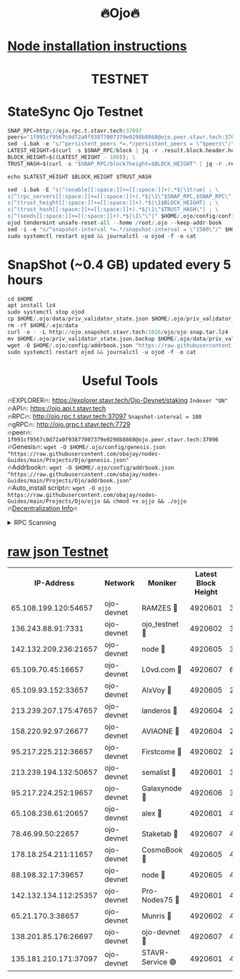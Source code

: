 <h1 align="center"> 🔥Ojo🔥</h1>

[Node installation instructions](https://github.com/obajay/nodes-Guides/tree/main/Projects/Ojo)
=

<h1 align="center"> TESTNET</h1>

# StateSync Ojo Testnet
```python
SNAP_RPC=http://ojo.rpc.t.stavr.tech:37097
peers="1f091cf9567c0d72a0f93877007379e0298b8860@ojo.peer.stavr.tech:37096"
sed -i.bak -e "s/^persistent_peers *=.*/persistent_peers = \"$peers\"/" $HOME/.ojo/config/config.toml
LATEST_HEIGHT=$(curl -s $SNAP_RPC/block | jq -r .result.block.header.height); \
BLOCK_HEIGHT=$((LATEST_HEIGHT - 100)); \
TRUST_HASH=$(curl -s "$SNAP_RPC/block?height=$BLOCK_HEIGHT" | jq -r .result.block_id.hash)

echo $LATEST_HEIGHT $BLOCK_HEIGHT $TRUST_HASH

sed -i.bak -E "s|^(enable[[:space:]]+=[[:space:]]+).*$|\1true| ; \
s|^(rpc_servers[[:space:]]+=[[:space:]]+).*$|\1\"$SNAP_RPC,$SNAP_RPC\"| ; \
s|^(trust_height[[:space:]]+=[[:space:]]+).*$|\1$BLOCK_HEIGHT| ; \
s|^(trust_hash[[:space:]]+=[[:space:]]+).*$|\1\"$TRUST_HASH\"| ; \
s|^(seeds[[:space:]]+=[[:space:]]+).*$|\1\"\"|" $HOME/.ojo/config/config.toml
ojod tendermint unsafe-reset-all --home /root/.ojo --keep-addr-book
sed -i -e "s/^snapshot-interval *=.*/snapshot-interval = \"1500\"/" $HOME/.ojo/config/app.toml
sudo systemctl restart ojod && journalctl -u ojod -f -o cat
```
# SnapShot (~0.4 GB) updated every 5 hours
```python
cd $HOME
apt install lz4
sudo systemctl stop ojod
cp $HOME/.ojo/data/priv_validator_state.json $HOME/.ojo/priv_validator_state.json.backup
rm -rf $HOME/.ojo/data
curl -o - -L http://ojo.snapshot.stavr.tech:1026/ojo/ojo-snap.tar.lz4 | lz4 -c -d - | tar -x -C $HOME/.ojo --strip-components 2
mv $HOME/.ojo/priv_validator_state.json.backup $HOME/.ojo/data/priv_validator_state.json
wget -O $HOME/.ojo/config/addrbook.json "https://raw.githubusercontent.com/obajay/nodes-Guides/main/Projects/Ojo/addrbook.json"
sudo systemctl restart ojod && journalctl -u ojod -f -o cat
```
 <h1 align="center"> Useful Tools</h1>

🔥EXPLORER🔥:        https://explorer.stavr.tech/Ojo-Devnet/staking        `Indexer "ON"` \
🔥API🔥:                     https://ojo.api.t.stavr.tech \
🔥RPC🔥:                    http://ojo.rpc.t.stavr.tech:37097              `Snapshot-interval = 100` \
🔥gRPC🔥:                  http://ojo.grpc.t.stavr.tech:7729 \
🔥peer🔥:                   `1f091cf9567c0d72a0f93877007379e0298b8860@ojo.peer.stavr.tech:37096` \
🔥Genesis🔥:    ```wget -O $HOME/.ojo/config/genesis.json "https://raw.githubusercontent.com/obajay/nodes-Guides/main/Projects/Ojo/genesis.json"``` \
🔥Addrbook🔥:    ```wget -O $HOME/.ojo/config/addrbook.json "https://raw.githubusercontent.com/obajay/nodes-Guides/main/Projects/Ojo/addrbook.json"``` \
🔥Auto_install script🔥: ```wget -O ojjo https://raw.githubusercontent.com/obajay/nodes-Guides/main/Projects/Ojo/ojjo && chmod +x ojjo && ./ojjo``` \
🔥[Decentralization Info](https://github.com/obajay/StateSync-snapshots/tree/main/Projects/Ojo/Decentralization)🔥



<details>
<summary>RPC Scanning</summary>

<h2 align="center"> We scan nodes in real time every 4 hours. And we provide the final result of RPC endpoints.
We cannot influence the operation of these nodes in any way. </h2>


```python
If Voting Power is higher than 0 --> then the Node is a validator of the network and may be subject to attack and be a potential threat to the chain.
```
```python
We marked such validators with a red symbol
```

</details>

[raw json Testnet](https://rpc-check.ojot.stavr.tech/ojot/rpc-ojot-result.json)
=


<table><tr><th>IP-Address</th><th>Network</th><th>Moniker</th><th>Latest Block Height</th><th>Earliest Block Height</th><th>Catching Up</th><th>Tx Index</th><th>Voting Power</th><th>Scan Time</th></tr><tr><td>65.108.199.120:54657</td><td>ojo-devnet</td><td>RAMZES 🔴</td><td>4920601</td><td>306156</td><td>False</td><td>on</td><td>15420</td><td>2024-01-11T23:10:29.619473259UTC</td></tr><tr><td>136.243.88.91:7331</td><td>ojo-devnet</td><td>ojo_testnet 🔴</td><td>4920602</td><td>308845</td><td>False</td><td>on</td><td>1000</td><td>2024-01-11T23:10:36.102137718UTC</td></tr><tr><td>142.132.209.236:21657</td><td>ojo-devnet</td><td>node 🔴</td><td>4920605</td><td>350001</td><td>False</td><td>on</td><td>1999</td><td>2024-01-11T23:10:51.744549285UTC</td></tr><tr><td>65.109.70.45:16657</td><td>ojo-devnet</td><td>L0vd.com 🔴</td><td>4920607</td><td>695918</td><td>False</td><td>off</td><td>998</td><td>2024-01-11T23:11:04.087027446UTC</td></tr><tr><td>65.109.93.152:33657</td><td>ojo-devnet</td><td>AlxVoy 🔴</td><td>4920605</td><td>2319801</td><td>False</td><td>on</td><td>4536782</td><td>2024-01-11T23:10:51.503916374UTC</td></tr><tr><td>213.239.207.175:47657</td><td>ojo-devnet</td><td>landeros 🔴</td><td>4920604</td><td>2714001</td><td>False</td><td>off</td><td>11083</td><td>2024-01-11T23:10:47.051006526UTC</td></tr><tr><td>158.220.92.97:26677</td><td>ojo-devnet</td><td>AVIAONE 🔴</td><td>4920604</td><td>2754001</td><td>False</td><td>on</td><td>19926</td><td>2024-01-11T23:10:46.757050015UTC</td></tr><tr><td>95.217.225.212:36657</td><td>ojo-devnet</td><td>Firstcome 🔴</td><td>4920602</td><td>2985946</td><td>False</td><td>on</td><td>13566</td><td>2024-01-11T23:10:35.776289500UTC</td></tr><tr><td>213.239.194.132:50657</td><td>ojo-devnet</td><td>semalist 🔴</td><td>4920601</td><td>3223522</td><td>False</td><td>on</td><td>21037</td><td>2024-01-11T23:10:29.860786414UTC</td></tr><tr><td>95.217.224.252:19657</td><td>ojo-devnet</td><td>Galaxynode 🔴</td><td>4920606</td><td>3685492</td><td>False</td><td>on</td><td>11888</td><td>2024-01-11T23:10:59.298333886UTC</td></tr><tr><td>65.108.238.61:20657</td><td>ojo-devnet</td><td>alex 🔴</td><td>4920601</td><td>4158001</td><td>False</td><td>on</td><td>11359</td><td>2024-01-11T23:10:29.282983184UTC</td></tr><tr><td>78.46.99.50:22657</td><td>ojo-devnet</td><td>Staketab 🔴</td><td>4920607</td><td>4254801</td><td>False</td><td>on</td><td>1276</td><td>2024-01-11T23:11:04.313680964UTC</td></tr><tr><td>178.18.254.211:11657</td><td>ojo-devnet</td><td>CosmoBook 🔴</td><td>4920605</td><td>4392001</td><td>False</td><td>off</td><td>1057</td><td>2024-01-11T23:10:54.183587304UTC</td></tr><tr><td>88.198.32.17:39657</td><td>ojo-devnet</td><td>node 🔴</td><td>4920605</td><td>4710001</td><td>False</td><td>on</td><td>84801</td><td>2024-01-11T23:10:54.483171453UTC</td></tr><tr><td>142.132.134.112:25357</td><td>ojo-devnet</td><td>Pro-Nodes75 🔴</td><td>4920601</td><td>4820601</td><td>False</td><td>on</td><td>24651</td><td>2024-01-11T23:10:32.804031566UTC</td></tr><tr><td>65.21.170.3:38657</td><td>ojo-devnet</td><td>Munris 🔴</td><td>4920602</td><td>4820602</td><td>False</td><td>off</td><td>20123</td><td>2024-01-11T23:10:35.317143469UTC</td></tr><tr><td>138.201.85.176:26697</td><td>ojo-devnet</td><td>ojo-devnet 🔴</td><td>4920607</td><td>4820607</td><td>False</td><td>on</td><td>1000024000</td><td>2024-01-11T23:11:03.744012100UTC</td></tr><tr><td>135.181.210.171:37097</td><td>ojo-devnet</td><td>STAVR-Service 🟢</td><td>4920601</td><td>4917001</td><td>False</td><td>on</td><td>0</td><td>2024-01-11T23:10:30.516028676UTC</td></tr></table>
